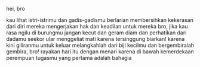 hei, bro

kau lihat istri-istrimu dan gadis-gadismu berlarian
membersihkan kekerasan dari diri mereka
mengerjakan hak dan keadilan untuk mereka
bro, jika kau rasa ngilu di burungmu
jangan kecut dan geram
diam dan perhatikan dari dadamu
seekor ular menggeliat mati karena tersinggung
biarkan! karena kini giliranmu untuk keluar 
melangkahlah dari biji kecilmu dan bergembiralah
gembira, bro! rayakan hari itu dengan menari
karena di bawah kemerdekaan perempuan 
tugasmu yang pertama adalah bahagia 
